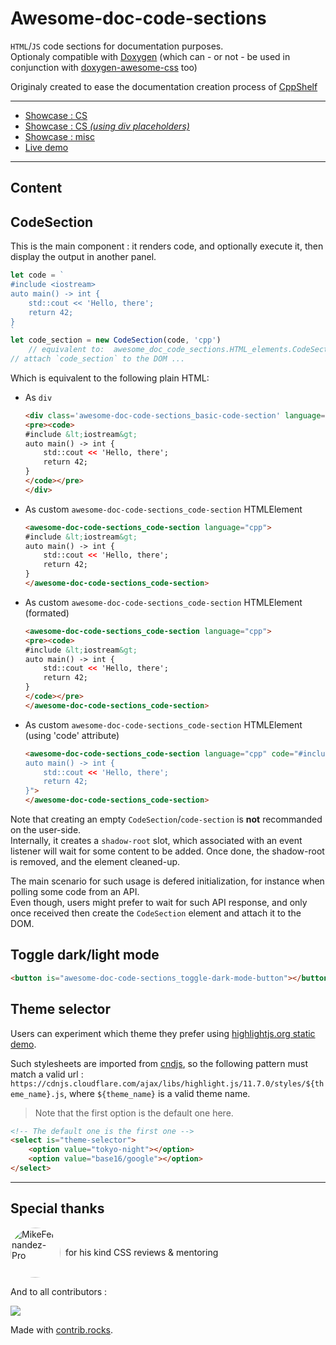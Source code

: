 # Awesome-doc-code-sections

`HTML`/`JS` code sections for documentation purposes.  
Optionaly compatible with [Doxygen](https://doxygen.nl/) (which can - or not - be used in conjunction with [doxygen-awesome-css](https://github.com/jothepro/doxygen-awesome-css) too)

Originaly created to ease the documentation creation process of [CppShelf](https://github.com/GuillaumeDua/CppShelf)

---

- [Showcase : CS](https://guillaumedua.github.io/awesome-code-element/showcase/ace_code_section/)
- [Showcase : CS *(using div placeholders)*](https://guillaumedua.github.io/awesome-code-element/showcase/html_divs_placeholders/)
- [Showcase : misc](https://guillaumedua.github.io/awesome-code-element/showcase/misc/)
- [Live demo](https://guillaumedua.github.io/awesome-code-element/showcase/live_demo/)

---

<!-- TODO: iframe to live demo here ?    -->
<!-- TODO: iframe showcase subset here ? -->
<!-- TODO: integrate CS elements that best demonstrates standard usage -->

## Content

## CodeSection

This is the main component : it renders code, and optionally execute it, then display the output in another panel.

```js
let code = `
#include <iostream>
auto main() -> int {
    std::cout << 'Hello, there';
    return 42;
}
`
let code_section = new CodeSection(code, 'cpp')
    // equivalent to:  awesome_doc_code_sections.HTML_elements.CodeSection
// attach `code_section` to the DOM ...
```

Which is equivalent to the following plain HTML:

- As `div`

    ```html
    <div class='awesome-doc-code-sections_basic-code-section' language="cpp">
    <pre><code>
    #include &lt;iostream&gt;
    auto main() -> int {
        std::cout << 'Hello, there';
        return 42;
    }
    </code></pre>
    </div>
    ```

- As custom `awesome-doc-code-sections_code-section` HTMLElement

    ```html
    <awesome-doc-code-sections_code-section language="cpp">
    #include &lt;iostream&gt;
    auto main() -> int {
        std::cout << 'Hello, there';
        return 42;
    }
    </awesome-doc-code-sections_code-section>
    ```

- As custom `awesome-doc-code-sections_code-section` HTMLElement (formated)

    ```html
    <awesome-doc-code-sections_code-section language="cpp">
    <pre><code>
    #include &lt;iostream&gt;
    auto main() -> int {
        std::cout << 'Hello, there';
        return 42;
    }
    </code></pre>
    </awesome-doc-code-sections_code-section>
    ```

- As custom `awesome-doc-code-sections_code-section` HTMLElement (using 'code' attribute)

    ```html
    <awesome-doc-code-sections_code-section language="cpp" code="#include <iostream>
    auto main() -> int {
        std::cout << 'Hello, there';
        return 42;
    }">
    </awesome-doc-code-sections_code-section>
    ```

Note that creating an empty `CodeSection`/`code-section` is **not** recommanded on the user-side.  
Internally, it creates a `shadow-root` slot, which associated with an event listener will wait for some content to be added. Once done, the shadow-root is removed, and the element cleaned-up.  

The main scenario for such usage is defered initialization, for instance when polling some code from an API.  
Even though, users might prefer to wait for such API response, and only once received then create the `CodeSection` element and attach it to the DOM.

## Toggle dark/light mode

```html
<button is="awesome-doc-code-sections_toggle-dark-mode-button"></button>
```

## Theme selector

Users can experiment which theme they prefer using [highlightjs.org static demo](https://highlightjs.org/static/demo/).

Such stylesheets are imported from [cndjs](https://cdnjs.com/libraries/highlight.js), so the following pattern must match a valid url : `https://cdnjs.cloudflare.com/ajax/libs/highlight.js/11.7.0/styles/${theme_name}.js`, where `${theme_name}` is a valid theme name.

> Note that the first option is the default one here.

```html
<!-- The default one is the first one -->
<select is="theme-selector">
    <option value="tokyo-night"></option>
    <option value="base16/google"></option>
</select>
```

---

## Special thanks

<div style="display:flex; align-items: center;">
    <a href="https://github.com/MikeFernandez-Pro">
        <img src='https://avatars.githubusercontent.com/u/79382274' style="object-fit: cover; border-radius: 50%; width: 80px;" title="MikeFernandez-Pro"/>
    </a> &nbsp; for his kind CSS reviews & mentoring
</div>

And to all contributors :

<a href="https://github.com/GuillaumeDua/awesome-doc-code-sections/graphs/contributors">
  <img src="https://contrib.rocks/image?repo=GuillaumeDua/awesome-doc-code-sections" />
</a>

Made with [contrib.rocks](https://contrib.rocks).
